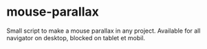 # mouse-parallax
Small script to make a mouse parallax in any project. Available for all navigator on desktop, blocked on tablet et mobil.

